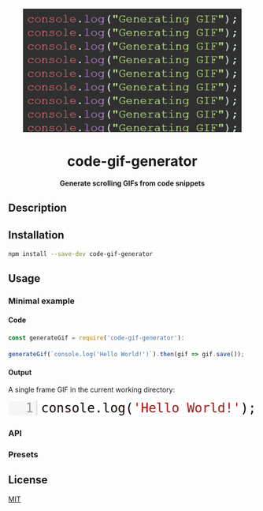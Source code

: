 <p align="center">
  <img height="250" src="./docs/img/generating.gif">
</p>
<h1 align="center"> code-gif-generator </h1>
<p align="center">
  <b>Generate scrolling GIFs from code snippets</b>
</p>

## Description

## Installation

```sh
npm install --save-dev code-gif-generator
```

## Usage

### Minimal example

#### Code

```js
const generateGif = require('code-gif-generator'):

generateGif(`console.log('Hello World!')`).then(gif => gif.save());
```

#### Output

A single frame GIF in the current working directory:  

![Screenshot: 'Hello World!](./docs/img/helloworldjs.gif)

### API

### Presets



## License
[MIT](./LICENSE)
